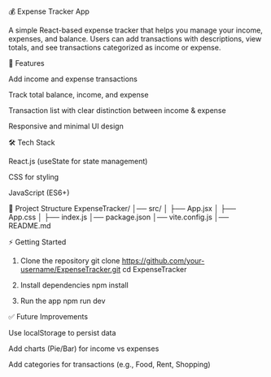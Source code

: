 💰 Expense Tracker App

A simple React-based expense tracker that helps you manage your income, expenses, and balance.
Users can add transactions with descriptions, view totals, and see transactions categorized as income or expense.

🚀 Features

Add income and expense transactions

Track total balance, income, and expense

Transaction list with clear distinction between income & expense

Responsive and minimal UI design


🛠️ Tech Stack

React.js (useState for state management)

CSS for styling

JavaScript (ES6+)


📂 Project Structure
ExpenseTracker/
│── src/
│   ├── App.jsx
│   ├── App.css
│   ├── index.js
│── package.json
│── vite.config.js
│── README.md

⚡ Getting Started
1. Clone the repository
git clone https://github.com/your-username/ExpenseTracker.git
cd ExpenseTracker

2. Install dependencies
npm install

3. Run the app
npm run dev

✅ Future Improvements

Use localStorage to persist data

Add charts (Pie/Bar) for income vs expenses

Add categories for transactions (e.g., Food, Rent, Shopping)
